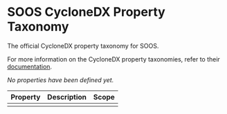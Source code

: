 # SOOS CycloneDX Property Taxonomy
The official CycloneDX property taxonomy for SOOS.

For more information on the CycloneDX property taxonomies, refer to their [documentation](https://github.com/CycloneDX/cyclonedx-property-taxonomy).

*No properties have been defined yet.*


| Property          | Description                  | Scope      |
| ----------------- |------------------------------| -----------|
|                   |                              |            |

